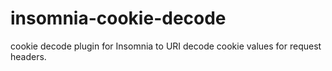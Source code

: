# insomnia-cookie-decode
cookie decode plugin for Insomnia to URI decode cookie values for request headers.

